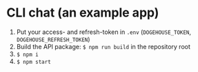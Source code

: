 # CLI chat (an example app)
1. Put your access- and refresh-token in `.env` (`DOGEHOUSE_TOKEN`, `DOGEHOUSE_REFRESH_TOKEN`)
2. Build the API package: `$ npm run build` in the repository root
3. `$ npm i`
4. `$ npm start`
